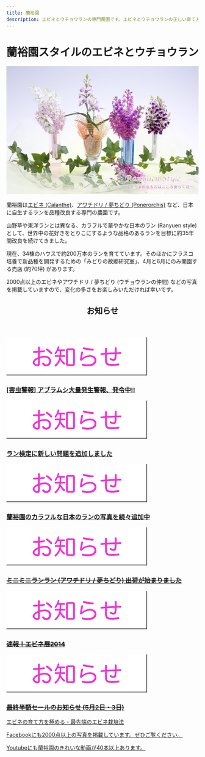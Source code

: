 ```yaml
---
title: 蘭裕園
description: エビネとウチョウランの専門農園です。エビネとウチョウランの正しい育て方や、綺麗な写真を掲載しています。
---
```


蘭裕園スタイルのエビネとウチョウラン
==

<img src="/assets/images/top_img2.jpg" alt="アワチドリ / 夢ちどり - 蘭裕園" />

蘭裕園は[エビネ (Calanthe)](calanthe/)、[アワチドリ / 夢ちどり (Ponerorchis)](ponerorchis/) など、日本に自生するランを品種改良する専門の農園です。

山野草や東洋ランとは異なる、カラフルで華やかな日本のラン (Ranyuen style) として、世界中の花好きをとりこにするような品格のあるランを目標に約35年間改良を続けてきました。

現在、34棟のハウスで約200万本のランを育てています。そのほかにフラスコ培養で新品種を開発するための「みどりの故郷研究室」、4月と6月にのみ開園する売店 (約70坪) があります。

2000点以上のエビネやアワチドリ / 夢ちどり (ウチョウランの仲間) などの写真を掲載していますので、変化の多さをお楽しみいただければ幸いです。

<!-- TODO DBとの連携が完了したらimgのカテゴライズをどうするか考える -->
<div id="info">
  <section>
    <header>
      <h1>お知らせ</h1>
    </header>
    <article>
      <p><img src="/assets/images/icons/information.png"></p>
      <h1><a href="http://localhost:8080/calanthe/recent_failure_and_provision#aburamushi">[害虫警報] アブラムシ大量発生警報、発令中!!</a></h1>
    </article>
    <article>
      <p><img src="/assets/images/icons/information.png"></p>
      <h1><a href="news/information_of_orchid_exam">ラン検定に新しい問題を追加しました</a></h1>
    </article>
    <article>
      <p><img src="/assets/images/icons/information.png"></p>
      <h1><a href="news/information_of_new_photos">蘭裕園のカラフルな日本のランの写真を続々追加中</a></h1>
    </article>
    <article>
      <p><img src="/assets/images/icons/information.png"></p>
      <h1><strike><a href="news/information_of_shipping_of_awachidori_and_yumechidori_2014">ミニミニランラン (アワチドリ / 夢ちどり) 出荷が始まりました</a></strike></h1>
    </article>
    <article>
      <p><img src="/assets/images/icons/information.png"></p>
      <h1><strike><a href="news/report_of_calanthe_fair_2014">速報！エビネ展2014</a></strike></h1>
    </article>
    <article>
      <p><img src="/assets/images/icons/information.png"></p>
      <h1><strike><a href="news/information_of_calanthe_fair_2014">最終半額セールのお知らせ (5月2日・3日)</a></strike></h1>
    </article>
  </section>
</div>

<a href="calanthe/growings_calanthe_in_the_new_way">エビネの育て方を極める - 最先端のエビネ栽培法</a>

<a class="facebook" href="http://fb.me/ranyuenjapan"><span>Facebookにも2000点以上の写真を掲載しています。ぜひご覧ください。</span></a>

<a class="youtube" href="https://www.youtube.com/playlist?list=PLt3tRMFWeZB-ce852wXcEHamgRZe_PiWD"><span>Youtubeにも蘭裕園のきれいな動画が40本以上あります。</span></a>

